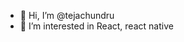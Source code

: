 - 👋 Hi, I’m @tejachundru
- 👀 I’m interested in React, react native


<!---
tejachundru/tejachundru is a ✨ special ✨ repository because its `README.md` (this file) appears on your GitHub profile.
You can click the Preview link to take a look at your changes.
--->
